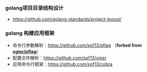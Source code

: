 ### golang项目目录结构设计

* https://github.com/golang-standards/project-layout/



### golang 构建应用框架

* 命令行参数解析：https://github.com/spf13/pflag （**forked from [ogier/pflag](https://github.com/ogier/pflag)**）
* 配置文件解析：https://github.com/spf13/viper
* 应用命令行框架：https://github.com/spf13/cobra
